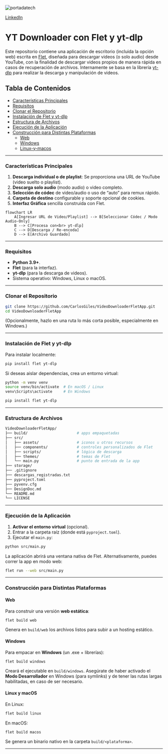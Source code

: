 ![portadatech](https://github.com/user-attachments/assets/09de5266-6d96-43a2-83cf-4707bdb34fb3)

[LinkedIn](https://www.linkedin.com/in/carlosgilesing/)
# YT Downloader con Flet y yt-dlp

Este repositorio contiene una aplicación de escritorio (incluida la opción web) escrita en [Flet](https://flet.dev/), diseñada para descargar videos (o solo audio) desde YouTube, con la finalidad de descargar videos propios de manera rápida en casos de recuperación de archivos. Internamente se basa en la librería [yt-dlp](https://github.com/yt-dlp/yt-dlp) para realizar la descarga y manipulación de videos.

## Tabla de Contenidos
- [Características Principales](#características-principales)
- [Requisitos](#requisitos)
- [Clonar el Repositorio](#clonar-el-repositorio)
- [Instalación de Flet y yt-dlp](#instalación-de-flet-y-yt-dlp)
- [Estructura de Archivos](#estructura-de-archivos)
- [Ejecución de la Aplicación](#ejecución-de-la-aplicación)
- [Construcción para Distintas Plataformas](#construcción-para-distintas-plataformas)
  - [Web](#web)
  - [Windows](#windows)
  - [Linux-y-macos](#linux-y-macos)

---

### Características Principales
1. **Descarga individual o de playlist**: Se proporciona una URL de YouTube (video suelto o playlist).
2. **Descarga solo audio** (modo audio) o video completo.
3. **Selección de códec** de video/audio o uso de “auto” para remux rápido.
4. **Carpeta de destino** configurable y soporte opcional de cookies.
5. **Interfaz Gráfica** sencilla construida con Flet.

```mermaid
flowchart LR
    A[Ingresar URL de Video/Playlist] --> B[Seleccionar Códec / Modo Audio-Only]
    B --> C[Procesa con<br> yt-dlp]
    C --> D[Descarga / Re-encoda]
    D --> E[Archivo Guardado]
```

---

### Requisitos
- **Python 3.9+**.
- **Flet** (para la interfaz).
- **yt-dlp** (para la descarga de videos).
- Sistema operativo: Windows, Linux o macOS.

---

### Clonar el Repositorio

```bash
git clone https://github.com/CarlosGiles/VideoDownloaderFletApp.git
cd VideoDownloaderFletApp
```

(Opcionalmente, hazlo en una ruta lo más corta posible, especialmente en Windows.)

---

### Instalación de Flet y yt-dlp

Para instalar localmente:

```bash
pip install flet yt-dlp
```

Si deseas aislar dependencias, crea un entorno virtual:

```bash
python -m venv venv
source venv/bin/activate  # En macOS / Linux
venv\Scripts\activate     # En Windows

pip install flet yt-dlp
```

---

### Estructura de Archivos

```bash
VideoDownloaderFletApp/
├── build/                      # apps empaquetadas
├── src/
│   ├── assets/                 # iconos u otros recursos
│   ├── components/             # controles personalizados de Flet
│   ├── scripts/                # lógica de descarga
│   ├── themes/                 # temas de Flet
│   └── main.py                 # punto de entrada de la app
├── storage/
├── .gitignore
├── descargas_registradas.txt
├── pyproject.toml
├── pyvenv.cfg
├── DesignDoc.md
└── README.md
└── LICENSE
```

---

### Ejecución de la Aplicación

1. **Activar el entorno virtual** (opcional).
2. Entrar a la carpeta raíz (donde está `pyproject.toml`).
3. Ejecutar el `main.py`:

```bash
python src/main.py
```

La aplicación abrirá una ventana nativa de Flet. Alternativamente, puedes correr la app en modo web:

```bash
flet run --web src/main.py
```

---

### Construcción para Distintas Plataformas

#### Web
Para construir una versión **web estática**:

```bash
flet build web
```
Genera en `build/web` los archivos listos para subir a un hosting estático.

#### Windows
Para empacar en **Windows** (un .exe + librerías):
```bash
flet build windows
```
Creará el ejecutable en `build/windows`. Asegúrate de haber activado el **Modo Desarrollador** en Windows (para symlinks) y de tener las rutas largas habilitadas, en caso de ser necesario.

#### Linux y macOS
En Linux:
```bash
flet build linux
```
En macOS:
```bash
flet build macos
```
Se genera un binario nativo en la carpeta `build/<plataforma>`.

---

